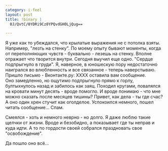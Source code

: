 ```yaml
--- 
category: i-feel
layout: post
title: !binary |
  0J/QvtC/0YDRi9Cz0YPQvdGH0LjQug==

---
```

Я уже как то убеждался, что крылатые выражения не с потолка взяты. Например, "лезть на стенку". По моему опыту бывают моменты, когда от переполняющих чувств - буквально - лезешь на стенку. Вполне отражает что творится внутри. Сегодня выучил еще одно. "Сердце подпрыгнуло в груди". Я, наверное, в юношескую пору недостаточно наигрался во влюбленность и все связанное - теперь наверстываю. 
Пришло письмо - Вконтакте.ру: ХХХХ оставила вам сообщение.     
Оно замедленно, но ощутимо подпрыгнуло прямо к горлу, бултыхнулось назад и забилось как заяц. Походил кругами, повалялся на кровати минут десять - вроде помогло. И вроде понимаю - что мне можно сказать после месяцев тишины? Привет, как дела - ты где счас? А оно один хрен стучит как оголделое. Успокоился немного, пошел читать сообщение... Спам.

Смеялся - хоть и немного неврно - но долго. Я даже люблю такие щелчки от жизни. Вроде и безобидно, а показывает где ты неправ и куда идти. А то по гордости своей собрался праздновать свое "освобождение". 

Да пошло оно всё...

